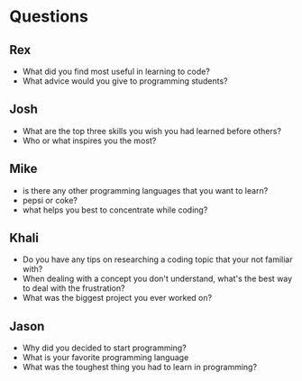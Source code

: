 # Questions

## Rex
- What did you find most useful in learning to code?
- What advice would you give to programming students?

## Josh

- What are the top three skills you wish you had learned before others?
- Who or what inspires you the most?

## Mike
- is there any other programming languages that you want to learn?
- pepsi or coke?
- what helps you best to concentrate while coding? 

## Khali
- Do you have any tips on researching a coding topic that your not familiar with?
- When dealing with a concept you don't understand, what's the best way to deal with the frustration?
- What was the biggest project you ever worked on?
## Jason

- Why did you decided to start programming?
- What is your favorite programming language
- What was the toughest thing you had to learn in programming?
